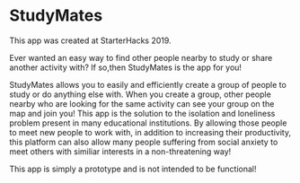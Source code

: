 # StudyMates
This app was created at StarterHacks 2019.

Ever wanted an easy way to find other people nearby to study or share another activity with? If so,then StudyMates is the app for you!

StudyMates allows you to easily and efficiently create a group of people to study or do anything else with. When you create a group, other people nearby who are looking for the same activity can see your group on the map and join you!
This app is the solution to the isolation and loneliness problem present in many educational institutions. By allowing those people to meet new people to work with, in addition to increasing their productivity, this platform can also allow many people suffering from social anxiety to meet others with similiar interests in a non-threatening way!

This app is simply a prototype and is not intended to be functional!
